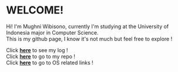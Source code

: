 # WELCOME! #

Hi! I'm Mughni Wibisono, currently I'm studying at the University of Indonesia major in Computer Science.<br>
This is my github page, I know it's not much but feel free to explore !<br>

Click **[here](https://mughniwibisono.github.io/os212/TXT/mylog.txt)** to see my log !<br>
Click **[here](https://github.com/MughniWibisono/os212)** to go to my repo !<br>
Click ****[here](https://github.com/MughniWibisono/os212/LINKS/)**** to go to OS related links !
